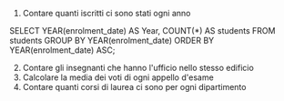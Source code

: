 1. Contare quanti iscritti ci sono stati ogni anno

SELECT YEAR(enrolment_date) AS Year, COUNT(*) AS students FROM students GROUP BY YEAR(enrolment_date) ORDER BY YEAR(enrolment_date) ASC; 


2. Contare gli insegnanti che hanno l'ufficio nello stesso edificio
3. Calcolare la media dei voti di ogni appello d'esame
4. Contare quanti corsi di laurea ci sono per ogni dipartimento
